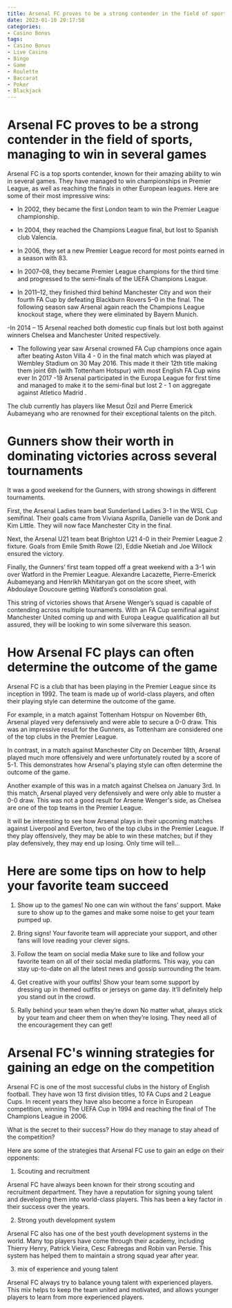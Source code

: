 ```yaml
---
title: Arsenal FC proves to be a strong contender in the field of sports, managing to win in several games
date: 2023-01-10 20:17:58
categories:
- Casino Bonus
tags:
- Casino Bonus
- Live Casino
- Bingo
- Game
- Roulette
- Baccarat
- Poker
- Blackjack
---
```



#  Arsenal FC proves to be a strong contender in the field of sports, managing to win in several games

Arsenal FC is a top sports contender, known for their amazing ability to win in several games. They have managed to win championships in Premier League, as well as reaching the finals in other European leagues. Here are some of their most impressive wins:

- In 2002, they became the first London team to win the Premier League championship.

- In 2004, they reached the Champions League final, but lost to Spanish club Valencia.

- In 2006, they set a new Premier League record for most points earned in a season with 83.

- In 2007–08, they became Premier League champions for the third time and progressed to the semi-finals of the UEFA Champions League.

- In 2011–12, they finished third behind Manchester City and won their fourth FA Cup by defeating Blackburn Rovers 5–0 in the final. The following season saw Arsenal again reach the Champions League knockout stage, where they were eliminated by Bayern Munich. 


-In 2014 – 15 Arsenal reached both domestic cup finals but lost both against winners Chelsea and Manchester United respectively. 
- The following year saw Arsenal crowned FA Cup champions once again after beating Aston Villa 4 - 0 in the final match which was played at Wembley Stadium on 30 May 2016. This made it their 12th title making them joint 6th (with Tottenham Hotspur) with most English FA Cup wins ever 
In 2017 -18 Arsenal participated in the Europa League for first time and managed to make it to the semi-final but lost 2 - 1 on aggregate against Atletico Madrid . 

The club currently has players like Mesut Özil and Pierre Emerick Aubameyang who are renowned for their exceptional talents on the pitch.

#  Gunners show their worth in dominating victories across several tournaments

It was a good weekend for the Gunners, with strong showings in different tournaments.

First, the Arsenal Ladies team beat Sunderland Ladies 3-1 in the WSL Cup semifinal. Their goals came from Viviana Asprilla, Danielle van de Donk and Kim Little. They will now face Manchester City in the final.

Next, the Arsenal U21 team beat Brighton U21 4-0 in their Premier League 2 fixture. Goals from Emile Smith Rowe (2), Eddie Nketiah and Joe Willock ensured the victory.

Finally, the Gunners’ first team topped off a great weekend with a 3-1 win over Watford in the Premier League. Alexandre Lacazette, Pierre-Emerick Aubameyang and Henrikh Mkhitaryan got on the score sheet, with Abdoulaye Doucoure getting Watford’s consolation goal.

This string of victories shows that Arsene Wenger’s squad is capable of contending across multiple tournaments. With an FA Cup semifinal against Manchester United coming up and with Europa League qualification all but assured, they will be looking to win some silverware this season.

#  How Arsenal FC plays can often determine the outcome of the game 

Arsenal FC is a club that has been playing in the Premier League since its inception in 1992. The team is made up of world-class players, and often their playing style can determine the outcome of the game.

For example, in a match against Tottenham Hotspur on November 6th, Arsenal played very defensively and were able to secure a 0-0 draw. This was an impressive result for the Gunners, as Tottenham are considered one of the top clubs in the Premier League.

In contrast, in a match against Manchester City on December 18th, Arsenal played much more offensively and were unfortunately routed by a score of 5-1. This demonstrates how Arsenal's playing style can often determine the outcome of the game.

Another example of this was in a match against Chelsea on January 3rd. In this match, Arsenal played very defensively and were only able to muster a 0-0 draw. This was not a good result for Arsene Wenger's side, as Chelsea are one of the top teams in the Premier League.

It will be interesting to see how Arsenal plays in their upcoming matches against Liverpool and Everton, two of the top clubs in the Premier League. If they play offensively, they may be able to win these matches; but if they play defensively, they may end up losing. Only time will tell...

#  Here are some tips on how to help your favorite team succeed 

1. Show up to the games! 
No one can win without the fans’ support. Make sure to show up to the games and make some noise to get your team pumped up.

2. Bring signs! 
Your favorite team will appreciate your support, and other fans will love reading your clever signs.

3. Follow the team on social media 
Make sure to like and follow your favorite team on all of their social media platforms. This way, you can stay up-to-date on all the latest news and gossip surrounding the team.

4. Get creative with your outfits! 
Show your team some support by dressing up in themed outfits or jerseys on game day. It’ll definitely help you stand out in the crowd.

5. Rally behind your team when they’re down 
No matter what, always stick by your team and cheer them on when they’re losing. They need all of the encouragement they can get!

#  Arsenal FC's winning strategies for gaining an edge on the competition

Arsenal FC is one of the most successful clubs in the history of English football. They have won 13 first division titles, 10 FA Cups and 2 League Cups. In recent years they have also become a force in European competition, winning The UEFA Cup in 1994 and reaching the final of The Champions League in 2006.

What is the secret to their success? How do they manage to stay ahead of the competition?

Here are some of the strategies that Arsenal FC use to gain an edge on their opponents:

1. Scouting and recruitment

Arsenal FC have always been known for their strong scouting and recruitment department. They have a reputation for signing young talent and developing them into world-class players. This has been a key factor in their success over the years.

2. Strong youth development system

Arsenal FC also has one of the best youth development systems in the world. Many top players have come through their academy, including Thierry Henry, Patrick Vieira, Cesc Fabregas and Robin van Persie. This system has helped them to maintain a strong squad year after year.

3. mix of experience and young talent

Arsenal FC always try to balance young talent with experienced players. This mix helps to keep the team united and motivated, and allows younger players to learn from more experienced players.